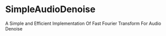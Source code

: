 # SimpleAudioDenoise
A Simple and Efficient Implementation Of Fast Fourier Transform For Audio Denoise
